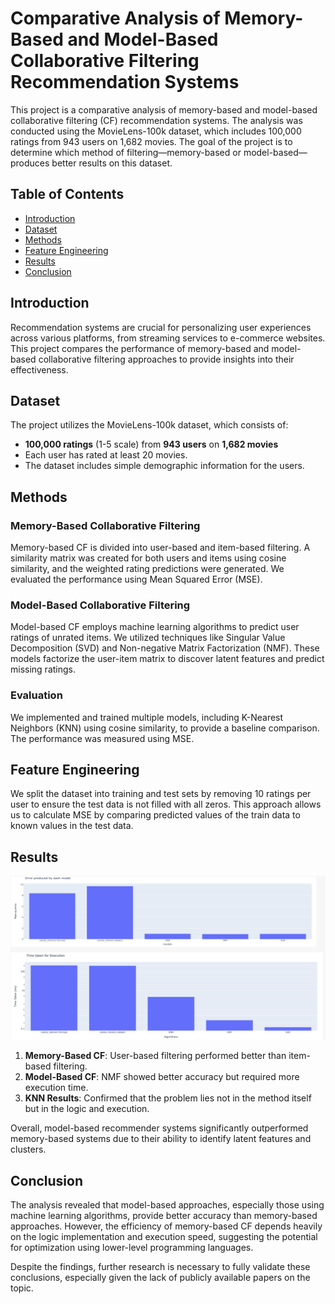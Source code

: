 # Comparative Analysis of Memory-Based and Model-Based Collaborative Filtering Recommendation Systems

This project is a comparative analysis of memory-based and model-based collaborative filtering (CF) recommendation systems. The analysis was conducted using the MovieLens-100k dataset, which includes 100,000 ratings from 943 users on 1,682 movies. The goal of the project is to determine which method of filtering—memory-based or model-based—produces better results on this dataset.

## Table of Contents

- [Introduction](#introduction)
- [Dataset](#dataset)
- [Methods](#methods)
- [Feature Engineering](#feature-engineering)
- [Results](#results)
- [Conclusion](#conclusion)


## Introduction

Recommendation systems are crucial for personalizing user experiences across various platforms, from streaming services to e-commerce websites. This project compares the performance of memory-based and model-based collaborative filtering approaches to provide insights into their effectiveness.

## Dataset

The project utilizes the MovieLens-100k dataset, which consists of:
- **100,000 ratings** (1-5 scale) from **943 users** on **1,682 movies**
- Each user has rated at least 20 movies.
- The dataset includes simple demographic information for the users.

## Methods

### Memory-Based Collaborative Filtering
Memory-based CF is divided into user-based and item-based filtering. A similarity matrix was created for both users and items using cosine similarity, and the weighted rating predictions were generated. We evaluated the performance using Mean Squared Error (MSE).

### Model-Based Collaborative Filtering
Model-based CF employs machine learning algorithms to predict user ratings of unrated items. We utilized techniques like Singular Value Decomposition (SVD) and Non-negative Matrix Factorization (NMF). These models factorize the user-item matrix to discover latent features and predict missing ratings.

### Evaluation
We implemented and trained multiple models, including K-Nearest Neighbors (KNN) using cosine similarity, to provide a baseline comparison. The performance was measured using MSE.

## Feature Engineering

We split the dataset into training and test sets by removing 10 ratings per user to ensure the test data is not filled with all zeros. This approach allows us to calculate MSE by comparing predicted values of the train data to known values in the test data.

## Results
![Alt text](./Results.png)
1. **Memory-Based CF**: User-based filtering performed better than item-based filtering.
2. **Model-Based CF**: NMF showed better accuracy but required more execution time.
3. **KNN Results**: Confirmed that the problem lies not in the method itself but in the logic and execution.

Overall, model-based recommender systems significantly outperformed memory-based systems due to their ability to identify latent features and clusters.

## Conclusion

The analysis revealed that model-based approaches, especially those using machine learning algorithms, provide better accuracy than memory-based approaches. However, the efficiency of memory-based CF depends heavily on the logic implementation and execution speed, suggesting the potential for optimization using lower-level programming languages.

Despite the findings, further research is necessary to fully validate these conclusions, especially given the lack of publicly available papers on the topic.
